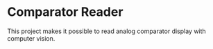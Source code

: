 # Comparator Reader
This project makes it possible to read analog comparator display with computer vision.
